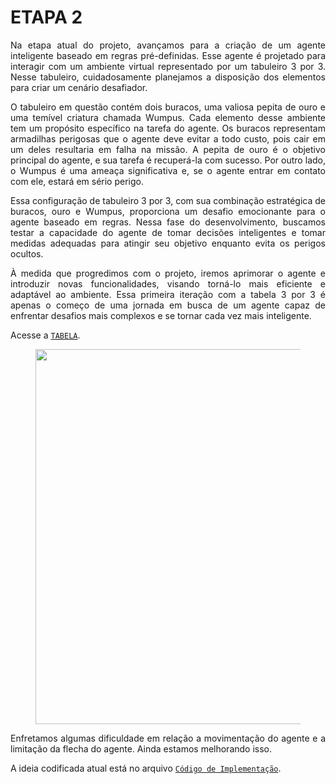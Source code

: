 # **ETAPA 2**

<p ALIGN = justify >Na etapa atual do projeto, avançamos para a criação de um agente inteligente baseado em regras pré-definidas. Esse agente é projetado para interagir com um ambiente virtual representado por um tabuleiro 3 por 3. Nesse tabuleiro, cuidadosamente planejamos a disposição dos elementos para criar um cenário desafiador.</p>

<p ALIGN = justify >O tabuleiro em questão contém dois buracos, uma valiosa pepita de ouro e uma temível criatura chamada Wumpus. Cada elemento desse ambiente tem um propósito específico na tarefa do agente. Os buracos representam armadilhas perigosas que o agente deve evitar a todo custo, pois cair em um deles resultaria em falha na missão. A pepita de ouro é o objetivo principal do agente, e sua tarefa é recuperá-la com sucesso. Por outro lado, o Wumpus é uma ameaça significativa e, se o agente entrar em contato com ele, estará em sério perigo.</p>

<p ALIGN = justify >Essa configuração de tabuleiro 3 por 3, com sua combinação estratégica de buracos, ouro e Wumpus, proporciona um desafio emocionante para o agente baseado em regras. Nessa fase do desenvolvimento, buscamos testar a capacidade do agente de tomar decisões inteligentes e tomar medidas adequadas para atingir seu objetivo enquanto evita os perigos ocultos.</p>

<p ALIGN = justify >À medida que progredimos com o projeto, iremos aprimorar o agente e introduzir novas funcionalidades, visando torná-lo mais eficiente e adaptável ao ambiente. Essa primeira iteração com a tabela 3 por 3 é apenas o começo de uma jornada em busca de um agente capaz de enfrentar desafios mais complexos e se tornar cada vez mais inteligente.</p>

Acesse a [`TABELA`](https://docs.google.com/spreadsheets/d/1P9ERyc96ZGstzZdIpT79o8C-XpIPPAhLF2d93hOksVY/edit?usp=sharing).

<figure>
<center>
<img src='https://drive.google.com/uc?export=view&id=1EoFJfMuvUNYNsFybpXBKaqlrBpadyyxQ' width="600"  />
</center>
</figure>

<p ALIGN = justify >Enfretamos algumas dificuldade em relação a movimentação do agente e a limitação da flecha do agente. Ainda estamos melhorando isso.</p>

A ideia codificada atual está no arquivo [`Código de Implementação`](https://github.com/cotabr/Mundo-de-Wumpus/blob/main/Etapa%202/main.py).
